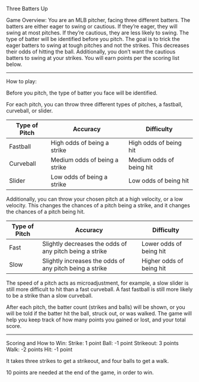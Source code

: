 Three Batters Up

Game Overview:
You are an MLB pitcher, facing three different batters. The batters are either eager to swing or cautious. If they’re eager, they will swing at most pitches. If they’re cautious, they are less likely to swing. The type of batter will be identified before you pitch. The goal is to trick the eager batters to swing at tough pitches and not the strikes. This decreases their odds of hitting the ball. Additionally, you don’t want the cautious batters to swing at your strikes. You will earn points per the scoring list below.

********************************************************************************************************************************************************************

How to play:

Before you pitch, the type of batter you face will be identified.

For each pitch, you can throw three different types of pitches, a fastball, curveball, or slider.

| Type of Pitch | Accuracy | Difficulty |
| --- | --- | --- |
| Fastball  | High odds of being a strike  | High odds of being hit    |
| Curveball | Medium odds of being a strike  | Medium odds of being hit  |
| Slider  | Low odds of being a strike | Low odds of being hit     |

Additionally, you can throw your chosen pitch at a high velocity, or a low velocity. This changes the chances of a pitch being a strike, and it changes the chances of a pitch being hit.

| Type of Pitch | Accuracy | Difficulty |
| --- | --- | --- |
| Fast  | Slightly decreases the odds of any pitch being a strike | Lower odds of being hit |
| Slow  | Slightly increases the odds of any pitch being a strike | Higher odds of being hit  |


The speed of a pitch acts as microadjustment, for example, a slow slider is still more difficult to hit than a fast curveball. A fast fastball is still more likely to be a strike than a slow curveball.

After each pitch, the batter count (strikes and balls) will be shown, or you will be told if the batter hit the ball, struck out, or was walked. The game will help you keep track of how many points you gained or lost, and your total score.

********************************************************************************************************************************************************************

Scoring and How to Win:
Strike: 1 point
Ball: -1 point
Strikeout: 3 points
Walk: -2 points
Hit: -1 point

It takes three strikes to get a strikeout, and four balls to get a walk.

10 points are needed at the end of the game, in order to win.
